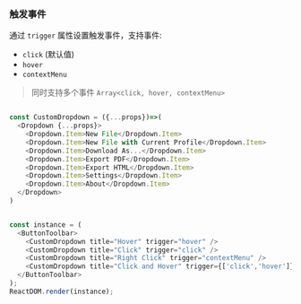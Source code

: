 ### 触发事件

通过 `trigger` 属性设置触发事件，支持事件:

- `click` (默认值)
- `hover`
- `contextMenu`

> 同时支持多个事件 `Array<click, hover, contextMenu>`

<!--start-code-->
```js

const CustomDropdown = ({...props})=>(
  <Dropdown {...props}>
    <Dropdown.Item>New File</Dropdown.Item>
    <Dropdown.Item>New File with Current Profile</Dropdown.Item>
    <Dropdown.Item>Download As...</Dropdown.Item>
    <Dropdown.Item>Export PDF</Dropdown.Item>
    <Dropdown.Item>Export HTML</Dropdown.Item>
    <Dropdown.Item>Settings</Dropdown.Item>
    <Dropdown.Item>About</Dropdown.Item>
  </Dropdown>
)


const instance = (
  <ButtonToolbar>
    <CustomDropdown title="Hover" trigger="hover" />
    <CustomDropdown title="Click" trigger="click" />
    <CustomDropdown title="Right Click" trigger="contextMenu" />
    <CustomDropdown title="Click and Hover" trigger={['click','hover']} />
  </ButtonToolbar>
);
ReactDOM.render(instance);
```
<!--end-code-->
